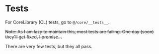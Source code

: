 # Tests

For CoreLibrary (CL) tests, go to `@/core/__tests__`.

~~Note: As I am lazy to maintain this, most tests are failing. One day (soon) they'll get fixed, I promise...~~

There are very few tests, but they all pass.
